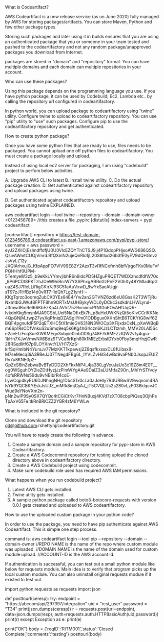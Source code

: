 What is Codeartifact?

AWS Codeartifact is a new release service (as on June 2020) fully managed by AWS for storing packages/artifacts. You can store Maven, Python and 
few other package types.

Storing such packages and later using it in builds ensures that you are using an authenticated package that you or someone in your team tested and 
pushed to the codeartifactory and not any random package/unapproved packages you download from Internet.

packages are stored in "domain" and "repository" format. You can have multiple domains and each domain can multiple repositories 
in your account.

Who can use these packages?

Using this package depends on the programming language you use. If you have python package, it can be used by Codebuild, Ec2, Lambda 
etc.. by calling the repository url configured in codeartifactory.

In python world, you can upload package to codeartifactory using "twine" utility. Configure twine to upload to codeartifactory
repository.
You can use "pip" utility to "use" such packages. Configure pip to use the codeartifactory repository and get authenticated.

How to create python package?

Once you have some python files that are ready to use, files needs to be packaged.
You cannot upload one off python files to codeartifactory. You must create a package locally and upload.

Instead of using local ec2 server for packaging, I am using "codebuild" project to perfom below activities.

A. Upgrade AWS CLI to latest
B. Install twine utility.
C. Do the actual package creation.
D. Get authenticated against codeartifactory repository and upload packages using twine.

D. Get authenticated against codeartifactory repository and upload packages using twine EXPLAINED.

aws codeartifact login --tool twine --repository <pypi-store> --domain <test-domain> --domain-owner <0123456789>
//this creates a file .pypirc
[distutils]
index-servers =
        pypi
        codeartifact

[codeartifact]
repository = https://test-domain-0123456789.d.codeartifact.us-east-1.amazonaws.com/pypi/pypi-store/
username = aws
password = eyJ2ZXIiOjEsImdffdfjU0U0VlcEZQYThCTSJ9.j4P1QdopPHjsoAWG686QSQ.QsivAWmtCUQjVmrd.BfQXmN2ujeQnRIo1jL20S8tIxd26b3fE0yEV9dQHGnvzJsVyLZ12y-JXQlArhxujG_KfpAppFO7VlV99E82Y2AzxT3vI1fNCxfmh8bfVjrgoFKx0MuFvfPGHHhf0UPM-5TemyeW3z5_b9eKkLYYmvjlbhR6n9idcPD5HZguPRQET7WDXzhcdfdfW70c_9P6PCDt8PKTzhJOeW9nBnrW7YXSPhxgABRnGzPnF2V0hXy48YMIad6pGuaZ4SJ7ReLLil1igGKn7J93C51aAuVxwD_8wYxSaeAUgjr-sT97zJ1HfBz14d0vRT7-1dQh7Lg21ynH--KKgTqrzo3oqmqZubCX0YEs64E4rYw2an2GTVNZ6zd6eU8GssK2T3WTjRuNxmtbGJWuf8FPTF8hn9ORTxMsUHBykyWDL0yDCkc3sdkdnLHWLyrul-J3mwdBmReI66KbEzKp4LAVhf75z9vmimcPfNfGoEOvAHfUqQR-IvkdnKkg5msnMJA9CSbLUei5NaOfIxEk7h_p8uHxUWKNzQt5oKlvCCrlKKNe4QpGNjM_twp27yyXgPfniqDZASgIIYm01ODBgux0XKnShtB6TCKYtG8wlf62BQF4pgnufdP5P2qETXHC5tX1mieGV6318N3WOCp3XFijxdxOxN_pXwWBqBm66p1RsCDfVnkuS2uSmq9eq5k6Kg4hGrlczn6KJzLCTtzmh_MMV20LAl5Sce2aeEfzFoq3ueXWKMEqv3obyie0lnbO0Sg748F7k6MFZzIQW2vfy4qpa-1kHn7XJwVmwNX6Bdz9TVCe6rKph80k1MlEzErbslDYxb0Fby3mqHhzjCwR28RSqdIitf67p6LOYXnvtYLVH17XzS-kifSqHmIbN4YursJv77MzKKT1kpewsj2Z8qsfkxssxDL8fUibsx8-M7seMecq3iA3RBeJJ07TNegdFBg6L_IYVLZvHilS4wBd9vaPNb0JsopJEUIZRv7u8KNE0p2-GpZxS6lnZebwaBvBTyDDD2XhFkxNtP4_4ja380_gVcuJaUx3c19Z8m4E0T__og0WSguhOY2leZDtHyzjJzPImWYgAAe9DalZ3aLUMtfaZ9On_MhIYrSTfvdy4xfsRRWNs59du9vNBibrR4coE-LywCqp4kyEU6DJNhngNHg1DbcS1x0cLa0aJoHIy7R4URBwSV9wqnom4RAlsYk9YQCBKYEskJsUJZ_mMfk8mjCyAJ_jT5CVQLUs2s280vLzF038klqcvJCWud9eYNoVXm2n-pNn2wlP9Sy0SX7QYQc4tCGiCtKvr7HnNBuxj4KVd7zXT08cbpPiQeq3OjhPsTpAxV65Fe.tkRnBRiCZZ2YBR4zM6YWLw


What is included in the git repostory?

Clone and download the git repository git@github.com:rshettynj/codeartifactory.git

You will have to ready create the following in advance.

1. Create a sample domain and a sample repository for pypi-store in AWS Codeartifactory. 
2. Create a AWS Codecommit repository for testing upload the cloned directory above in codeartifactory directory.
3. Create a AWS Codebuild project using codecommit.
4. Make sure codebuild role used has required AWS IAM permissions. 

What happens when you run codebuild project?

1. Latest AWS CLI gets installed.
2. Twine utlity gets installed.
3. A sample python package called boto3-botocore-requests with version 0.0.1 gets created and uploaded to AWS codeartifactory.

How to use the uploaded custom package in your python code?

In order to use the package, you need to have pip authenticate against AWS Codeartifact. This is simple one step process.

command is: aws codeartifact login --tool pip --repository <REPO NAME> --domain <DOMAIN NAME> --domain-owner <ACCOUNT-ID>
//REPO NAME is the name of the repo where custom module was uploaded.
//DOMAIN NAME is the name of the domain used for custom module upload.
//ACCOUNT-ID is the AWS account id.

If authentication is successful, you can test out a small python module like below for requests module. Main idea is to verify that program picks up the local custom module. You can also uninstall original requests module if it existed to test out.

import python.requests as requests
import json

def posttourl(ceresp):
    try:
        endpoint = "https://abccom/api/297397/integration"
        uid = "rest_user"
        password = "T34"
        print(json.dumps(ceresp))
        r = requests.post(url=endpoint, data=json.dumps(resp), auth=requests.auth.HTTPBasicAuth(uid,password))
        print(r)
    except Exception as e: print(e)

print("OK")
body = {'reqID':'RITM001','status':'Closed Complete','comments':'testing'}
posttourl(body)
